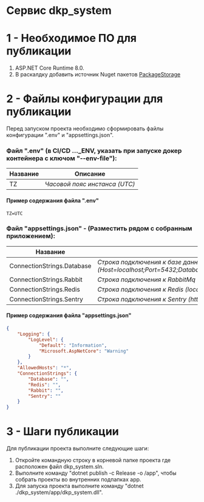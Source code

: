 # Сервис dkp_system

# 1 - Необходимое ПО для публикации

1. ASP.NET Core Runtime 8.0.
2. В раскалдку добавить источник Nuget пакетов [PackageStorage](https://gl-1.2pp.dev/bank-finstar/libraries/package-storage)

# 2 - Файлы конфигурации для публикации

Перед запуском проекта необходимо сформировать файлы конфигурации ".env" и "appsettings.json".

### **Файл ".env"** (в CI/CD ...\_ENV, указать при запуске докер контейнера с ключом "--env-file"):

| Название | Описание                      |
|----------|-------------------------------|
| TZ       | _Часовой пояс инстанса (UTC)_ |

#### Пример содержания файла ".env"

```
TZ=UTC
```

### **Файл "appsettings.json"** - (Разместить рядом с собранным приложением):

| Название                   | Описание                                                                                                                      |
|----------------------------|-------------------------------------------------------------------------------------------------------------------------------|
| ConnectionStrings.Database | _Строка подключения к базе данных (Host=localhost;Port=5432;Database=dkp_system;Username=postgresql;Password=postgresql;)_ |
| ConnectionStrings.Rabbit   | _Строка подключения к RabbitMq (amqp://user:pass@host:10000)_                                                                 |
| ConnectionStrings.Redis    | _Строка подключения к Redis (localhost)_                                                                                      |
| ConnectionStrings.Sentry   | _Строка подключения к Sentry (https://public@sentry.example.com/1)_                                                           |

#### Пример содержания файла "appsettings.json"

```json
{
    "Logging": {
        "LogLevel": {
            "Default": "Information",
            "Microsoft.AspNetCore": "Warning"
        }
    },
    "AllowedHosts": "*",
    "ConnectionStrings": {
        "Database": "",
        "Redis": "",
        "Rabbit": "",
        "Sentry": ""
    }
}
```

# 3 - Шаги публикации

Для публикации проекта выполните следующие шаги:

1. Откройте командную строку в корневой папке проекта где расположен файл dkp_system.sln.
2. Выполните команду "dotnet publish -c Release -o /app", чтобы собрать проекты во внутренних подпапках app.
3. Для запуска проекта выполните команду "dotnet ./dkp_system/app/dkp_system.dll".